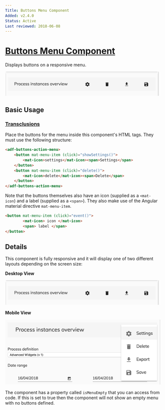 ```yaml
---
Title: Buttons Menu Component
Added: v2.4.0
Status: Active
Last reviewed: 2018-06-08
---
```


# [Buttons Menu Component](../../lib/core/buttons-menu/buttons-menu.component.ts "Defined in buttons-menu.component.ts")

Displays buttons on a responsive menu. 

![adf-buttons-menu-desktop](https://github.com/Alfresco/alfresco-ng2-components/blob/development/docs/docassets/images/adf-buttons-menu-desktop.png)

## Basic Usage

### [Transclusions](../user-guide/transclusion.md)

Place the buttons for the menu inside this component's HTML tags.
They must use the following structure:

```html
<adf-buttons-action-menu>
    <button mat-menu-item (click)="showSettings()">
        <mat-icon>settings</mat-icon><span>Settings</span>
    </button>
    <button mat-menu-item (click)="delete()">
        <mat-icon>delete</mat-icon><span>Delete</span>
    </button>
</adf-buttons-action-menu>  
```

Note that the buttons themselves also have an icon (supplied as a `<mat-icon`)
and a label (supplied as a `<span>`).
They also make use of the Angular material directive `mat-menu-item`.

```html
<button mat-menu-item (click)="event()">
        <mat-icon> icon </mat-icon>
        <span> label </span>
</button>
```

## Details

This component is fully responsive and it will display one of two different layouts
depending on the screen size:

**Desktop View**

![adf-buttons-menu-desktop](https://github.com/Alfresco/alfresco-ng2-components/blob/development/docs/docassets/images/adf-buttons-menu-desktop.png)

**Mobile View**

![adf-buttons-menu-mobile](https://github.com/Alfresco/alfresco-ng2-components/blob/development/docs/docassets/images/adf-buttons-menu-mobile.png)

The component has a property called `isMenuEmpty` that you can access from code. If this is
set to true then the component will not show an empty menu with no buttons defined.
